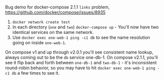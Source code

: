 Bug demo for docker-compose 2.1.1 `links` problem, https://github.com/docker/compose/issues/8935

1. `docker network create test`
2. In each directory (`one` and `two`) `docker-compose up` - You'll now have two identical services on the same network.
3. Use `docker exec one-web-1 ping -c1 db` to see the name resolution going on inside `one-web-1`. 

On compose v1 and up through v2.0.1 you'll see consistent name lookup, always coming out to be the `db` service one-db-1. On compose v2.1.1, you'll see it flip back and forth between `one-db-1` and `two-db-1` - it's inconsistent round-robin behavior, so you may have to hit `docker exec one-web-1 ping -c1 db` a few times to see it.
